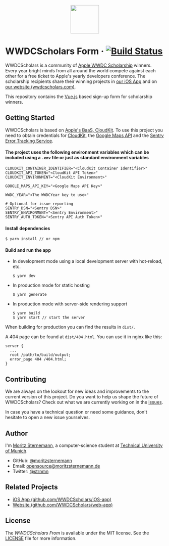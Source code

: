 <p align="center"><a href="https://www.wwdcscholars.com" target="_blank"><img width="90" height="90" src="https://raw.githubusercontent.com/WWDCScholars/web-form/master/.github/logo.png"></a></p>

# WWDCScholars Form &middot; [![Build Status](https://travis-ci.org/WWDCScholars/web-form.svg)](https://travis-ci.org/WWDCScholars/web-form)
WWDCScholars is a community of [Apple WWDC Scholarship](https://developer.apple.com/wwdc/scholarships/) winners. Every year bright minds from all around the world compete against each other for a free ticket to Apple's yearly developers conference. The scholarship recipients share their winning projects in [our iOS App](https://itunes.apple.com/us/app/scholars-of-wwdc/id999731893?mt=8) and on [our website (wwdcscholars.com)](https://www.wwdcscholars.com).

This repository contains the [Vue.js](https://vuejs.org) based sign-up form for scholarship winners.

## Getting Started
WWDCScholars is based on [Apple's BaaS, CloudKit](https://developer.apple.com/icloud/cloudkit/). To use this project you need to obtain credentials for [CloudKit](https://developer.apple.com/library/content/documentation/DataManagement/Conceptual/CloudKitQuickStart/Introduction/Introduction.html#//apple_ref/doc/uid/TP40014987), the [Google Maps API](https://developers.google.com/maps/) and the [Sentry Error Tracking Service](https://sentry.io/).

#### The project uses the following environment variables which can be included using a `.env` file or just as standard environment variables
```
CLOUDKIT_CONTAINER_IDENTIFIER="<CloudKit Container Identifier>"
CLOUDKIT_API_TOKEN="<CloudKit API Token>"
CLOUDKIT_ENVIRONMENT="<CloudKit Environment>"

GOOGLE_MAPS_API_KEY="<Google Maps API Key>"

WWDC_YEAR="<The WWDCYear key to use>"

# Optional for issue reporting
SENTRY_DSN="<Sentry DSN>"
SENTRY_ENVIRONMENT="<Sentry Environment>"
SENTRY_AUTH_TOKEN="<Sentry API Auth Token>"
```

#### Install dependencies
```
$ yarn install // or npm
```

#### Build and run the app
- In development mode using a local development server with hot-reload, etc.
  ```
  $ yarn dev
  ```
- In production mode for static hosting
  ```
  $ yarn generate
  ```
- In production mode with server-side rendering support
  ```
  $ yarn build
  $ yarn start // start the server
  ```
When building for production you can find the results in `dist/`.

A 404 page can be found at `dist/404.html`. You can use it in nginx like this:
```
server {
  ...
  root /path/to/build/output;
  error_page 404 /404.html;
}
```

## Contributing
We are always on the lookout for new ideas and improvements to the current version of this project. Do you want to help us shape the future of WWDCScholars? Check out what we are currently working on in the [issues](https://github.com/WWDCScholars/web-form/issues).

In case you have a technical question or need some guidance, don't hesitate to open a new issue yourselves.

## Author
I'm [Moritz Sternemann](https://github.com/moritzsternemann), a computer-science student at [Technical University of Munich](https://www.tum.de/).
- GitHub: [@moritzsternemann](https://github.com/moritzsternemann)
- Email: [opensource@moritzsternemann.de](mailto:opensource@moritzsternemann.de)
- Twitter: [@strnmn](https://twitter.com/strnmn)

## Related Projects
- [iOS App (github.com/WWDCScholars/iOS-app)](https://github.com/WWDCScholars/iOS-app)
- [Website (github.com/WWDCScholars/web-app)](https://github.com/WWDCScholars/web-app)

## License
The *WWDCScholars From* is available under the MIT license. See the [LICENSE](https://github.com/WWDCScholars/web-form/blob/master/LICENSE) file for more information.
